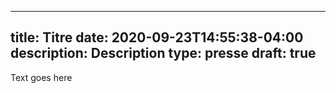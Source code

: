 ---
title: Titre
date: 2020-09-23T14:55:38-04:00
description: Description
type: presse
draft: true
----

Text goes here
